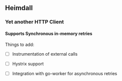 ## Heimdall
### Yet another HTTP Client 

#### Supports Synchronous in-memory retries

Things to add:

- [ ] Instrumentation of external calls
- [ ] Hystrix support
- [ ] Integration with go-worker for asynchronous retries

